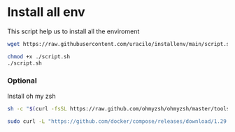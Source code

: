 # Install all env 

This script help us to install all the enviroment 
```sh
wget https://raw.githubusercontent.com/uracilo/installenv/main/script.sh
```

```sh
chmod +x ./script.sh
./script.sh
```

### Optional 

Install oh my zsh

```sh
sh -c "$(curl -fsSL https://raw.github.com/ohmyzsh/ohmyzsh/master/tools/install.sh)"
```

```sh
sudo curl -L "https://github.com/docker/compose/releases/download/1.29.2/docker-compose-$(uname -s)-$(uname -m)" -o /usr/local/bin/docker-compose &&  sudo chmod +x /usr/local/bin/docker-compose &&  sudo ln -s /usr/local/bin/docker-compose /usr/bin/docker-compose &&  docker-compose --version 
```

